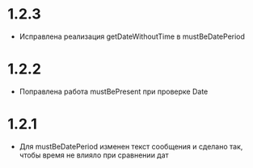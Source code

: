 # 1.2.3

- Исправлена реализация getDateWithoutTime в mustBeDatePeriod

# 1.2.2

- Поправлена работа mustBePresent при проверке Date

# 1.2.1

- Для mustBeDatePeriod изменен текст сообщения и сделано так, чтобы время не влияло при сравнении дат
